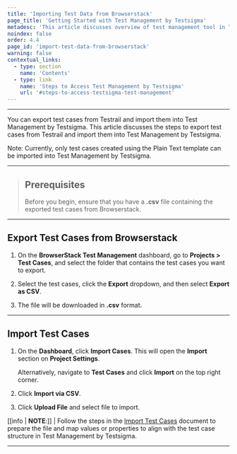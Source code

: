 ```yaml
---
title: 'Importing Test Data from Browserstack'
page_title: 'Getting Started with Test Management by Testsigma'
metadesc: 'This article discusses overview of test management tool in Testsigma | Keep your test cases, test plans, test runs, and reports organized in one place'
noindex: false
order: 4.4
page_id: 'import-test-data-from-browserstack'
warning: false
contextual_links:
  - type: section
    name: 'Contents'
  - type: link
    name: 'Steps to Access Test Management by Testsigma'
    url: '#steps-to-access-testsigma-test-management'
---
```


---

You can export test cases from Testrail and import them into Test Management by Testsigma. This article discusses the steps to export test cases from Testrail and import them into Test Management by Testsigma.

Note: Currently, only test cases created using the Plain Text template can be imported into Test Management by Testsigma.

---

> ## **Prerequisites**
>
> Before you begin, ensure that you have a **.csv** file containing the exported test cases from Browserstack.

---

## **Export Test Cases from Browserstack**

1. On the **BrowserStack Test Management** dashboard, go to **Projects > Test Cases**, and select the folder that contains the test cases you want to export.

2. Select the test cases, click the **Export** dropdown, and then select **Export as CSV**.

3. The file will be downloaded in **.csv** format.

---

## **Import Test Cases**

1. On the **Dashboard**, click **Import Cases**. This will open the **Import** section on **Project Settings**.

   Alternatively, navigate to **Test Cases** and click **Import** on the top right corner.

2. Click **Import via CSV**.

3. Click **Upload File** and select file to import.

[[info | **NOTE**:]]
| Follow the steps in the [Import Test Cases](https://testsigma.com/docs/test-management/imports-and-exports/csv-file/) document to prepare the file and map values or properties to align with the test case structure in Test Management by Testsigma.

---

